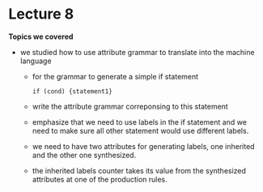 # Lecture 8

**Topics we covered**

- we studied how to use attribute grammar to translate into the machine language

  - for the grammar to generate a simple if statement
    ```
    if (cond) {statement1}
    ```
  - write the attribute grammar correponsing to this statement

  - emphasize that we need to use labels in the if statement and we need to make sure all other statement would use different labels.

  - we need to have two attributes for generating labels, one inherited and the other one synthesized.

  - the inherited labels counter takes its value from the synthesized attributes at one of the production rules. 
